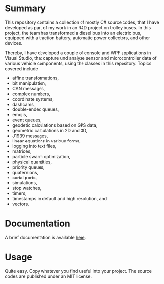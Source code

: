 # Summary

This repository contains a collection of mostly C# source codes, that I have developed as part of my work in an R&D project on trolley buses. In this project, the team has transformed a diesel bus into an electric bus, equipped with a traction battery, automatic power collectors, and other devices. 

Thereby, I have developed a couple of console and WPF applications in Visual Studio, that capture und analyze sensor and microcontroller data of various vehicle components, using the classes in this repository. Topics covered include 

- affine transformations,
- bit manipulation, 
- CAN messages, 
- complex numbers,
- coordinate systems,
- dashcams,
- double-ended queues, 
- emojis,
- event queues,
- geodetic calculations based on GPS data,
- geometric calculations in 2D and 3D,
- J1939 messages, 
- linear equations in various forms,
- logging into text files,
- matrices,
- particle swarm optimization,
- physical quantities,
- priority queues, 
- quaternions,
- serial ports,
- simulations,
- stop watches, 
- timers,
- timestamps in default and high resolution, and
- vectors.

# Documentation

A brief documentation is available [here](https://tinko26.github.io/ao.net/).

# Usage

Quite easy. Copy whatever you find useful into your project. The source codes are published under an MIT license.
